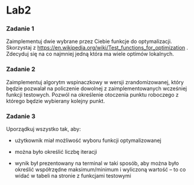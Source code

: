 # Lab2

### Zadanie 1
Zaimplementuj dwie wybrane przez Ciebie funkcje do optymalizacji. Skorzystaj z https://en.wikipedia.org/wiki/Test_functions_for_optimization . Zdecyduj się na co najmniej jedną która ma wiele optimów lokalnych.

### Zadanie 2
Zaimplementuj algorytm wspinaczkowy w wersji zrandomizowanej, który będzie pozwalał na policzenie dowolnej z zaimplementowanych wcześniej funkcji testowych. Pozwól na określenie otoczenia punktu roboczego z którego będzie wybierany kolejny punkt.

### Zadanie 3
Uporządkuj wszystko tak, aby:

- użytkownik miał możliwość wyboru funkcji optymalizowanej

- można było określić liczbę iteracji

- wynik był prezentowany na terminal w taki sposób, aby można było określić współrzędne maksimum/minimum i wyliczoną wartość – to co widać w tabeli na stronie z funkcjami testowymi
